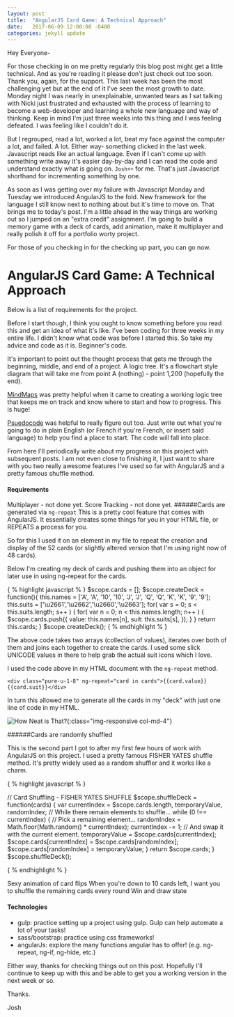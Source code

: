 ```yaml
---
layout: post
title:  "AngularJS Card Game: A Technical Approach"
date:   2017-06-09 12:00:00 -0400
categories: jekyll update
---
```


Hey Everyone-

For those checking in on me pretty regularly this blog post might get a little technical. And as you're reading it please don't just check out too soon. Thank you, again, for the support. This last week has been the most challenging yet but at the end of it I've seen the most growth to date. Monday night I was nearly in unexplainable, unwanted tears as I sat talking with Nicki just frustrated and exhausted with the process of learning to become a web-developer and learning a whole new language and way of thinking. Keep in mind I'm just three weeks into this thing and I was feeling defeated. I was feeling like I couldn't do it. 

But I regrouped, read a lot, worked a lot, beat my face against the computer a lot, and failed. A lot. Either way- something clicked in the last week. Javascript reads like an actual language. Even if I can't come up with something write away it's easier day-by-day and I can read the code and understand exactly what is going on. `Josh++` for me. That's just Javascript shorthand for incrementing something by one. 

As soon as I was getting over my failure with Javascript Monday and Tuesday we introduced AngularJS to the fold. New framework for the language I still know next to nothing about but it's time to move on. That brings me to today's post. I'm a little ahead in the way things are working out so I jumped on an "extra credit" assignment. I'm going to build a memory game with a deck of cards, add animation, make it multiplayer and really polish it off for a portfolio worty project.

For those of you checking in for the checking up part, you can go now. 

# AngularJS Card Game: A Technical Approach

Below is a list of requirements for the project. 

Before I start though, I think you ought to know something before you read this and get an idea of what it's like. I've been coding for three weeks in my entire life. I didn't know what code was before I started this. So take my advice and code as it is. Beginner's code. 

It's important to point out the thought process that gets me through the beginning, middle, and end of a project. A logic tree. It's a flowchart style diagram that will take me from point A (nothing) - point 1,200 (hopefully the end).

[MindMaps](https://imindmap.com/articles/how-to-use-mind-maps-for-problem-solving/) was pretty helpful when it came to creating a working logic tree that keeps me on track and know where to start and how to progress. This is huge!

[Psuedocode](http://minich.com/education/wyo/stylesheets/pseudocode.htm) was helpful to really figure out too. Just write out what you're going to do in plain English (or French if you're French, or insert said language) to help you find a place to start. The code will fall into place.

From here I'll periodically write about my progress on this project with subsequent posts. I am not even close to finishing it, I just want to share with you two really awesome features I've used so far with AngularJS and a pretty famous shuffle method.

#### Requirements
Multiplayer - not done yet.
Score Tracking - not done yet. 
######Cards are generated via `ng-repeat`
This is a pretty cool feature that comes with AngularJS. It essentially creates some things for you in your HTML file, or REPEATS a process for you.

So for this I used it on an element in my file to repeat the creation and display of the 52 cards (or slightly altered version that I'm using right now of 48 cards).

Below I'm creating my deck of cards and pushing them into an object for later use in using ng-repeat for the cards.

{ % highlight javascript % }
$scope.cards = [];
	$scope.createDeck = function(){
		this.names = ['A', 'A', '10', '10', 'J', 'J', 'Q', 'Q', 'K', 'K', '9', '9'];
		this.suits = ['\u2661','\u2662','\u2660','\u2663'];
	    for( var s = 0; s < this.suits.length; s++ ) {
	        for( var n = 0; n < this.names.length; n++ ) {
	            $scope.cards.push({
	            	value: this.names[n],
	            	suit: this.suits[s],
	            });
	        }
	    }
	    return this.cards;
	}
	$scope.createDeck();
{ % endhighlight % }

The above code takes two arrays (collection of values), iterates over both of them and joins each together to create the cards. I used some slick UNICODE values in there to help grab the actual suit icons which I love. 

I used the code above in my HTML document with the `ng-repeat` method. 

```<div class="pure-u-1-8" ng-repeat="card in cards">{{card.value}} {{card.suit}}</div>```

In turn this allowed me to generate all the cards in my "deck" with just one line of code in my HTML. 

![How Neat is That?](https://media.giphy.com/media/CWKcLd53mbw0o/giphy.gif){:class="img-responsive col-md-4"}

######Cards are randomly shuffled

This is the second part I got to after my first few hours of work with AngularJS on this project. I used a pretty famous FISHER YATES shuffle method. It's pretty widely used as a random shuffler and it works like a charm. 

{ % highlight javascript % }

// Card Shuffling - FISHER YATES SHUFFLE
	$scope.shuffleDeck = function(cards) {
  		var currentIndex = $scope.cards.length, temporaryValue, randomIndex;
  			// While there remain elements to shuffle...
  			while (0 !== currentIndex) {
    		// Pick a remaining element...
    		randomIndex = Math.floor(Math.random() * currentIndex);
    		currentIndex -= 1;
   			 // And swap it with the current element.
    		temporaryValue = $scope.cards[currentIndex];
    		$scope.cards[currentIndex] = $scope.cards[randomIndex];
    		$scope.cards[randomIndex] = temporaryValue;
  }
  return $scope.cards;
}
	$scope.shuffleDeck();

{ % endhighlight % }

Sexy animation of card flips
When you're down to 10 cards left, I want you to shuffle the remaining cards every round
Win and draw state

#### Technologies
* gulp: practice setting up a project using gulp. Gulp can help automate a lot of your tasks!
* sass/bootstrap: practice using css frameworks!
* angularJs: explore the many functions angular has to offer! (e.g. ng-repeat, ng-if, ng-hide, etc.)

Either way, thanks for checking things out on this post. Hopefully I'll continue to keep up with this and be able to get you a working version in the next week or so. 

Thanks.

Josh

